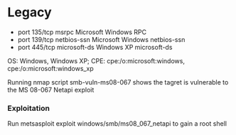 # Legacy

- port 135/tcp msrpc Microsoft Windows RPC
- port 139/tcp netbios-ssn Microsoft Windows netbios-ssn
- port 445/tcp microsoft-ds Windows XP microsoft-ds

OS: Windows, Windows XP; CPE: cpe:/o:microsoft:windows, cpe:/o:microsoft:windows_xp

Running nmap script smb-vuln-ms08-067 shows the tagret is vulnerable to the MS 08-067 Netapi exploit

### Exploitation

Run metsasploit exploit windows/smb/ms08_067_netapi to gain a root shell
